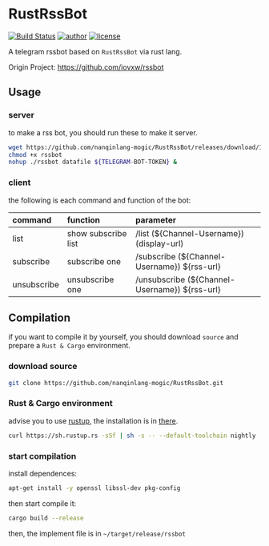 # RustRssBot
[![Build Status](https://github.com/nanqinlang/SVG/blob/master/build%20passing.svg)](https://github.com/nanqinlang-mogic/RustRssBot)
[![author](https://github.com/nanqinlang/SVG/blob/master/author-nanqinlang-lightgrey.svg)](https://github.com/nanqinlang-mogic/RustRssBot)
[![license](https://github.com/nanqinlang/SVG/blob/master/license-GPLv3-orange.svg)](https://github.com/nanqinlang-mogic/RustRssBot)

A telegram rssbot based on `RustRssBot` via rust lang.

Origin Project: https://github.com/iovxw/rssbot


## Usage
### server
to make a rss bot, you should run these to make it server.
```bash
wget https://github.com/nanqinlang-mogic/RustRssBot/releases/download/1.0/rssbot
chmod +x rssbot
nohup ./rssbot datafile ${TELEGRAM-BOT-TOKEN} &
```

### client
the following is each command and function of the bot:

| command      | function              | parameter                                     |
| :---         | :---                  | :---                                          |
| list         | show subscribe list   | /list (${Channel-Username}) (display-url)     |
| subscribe    | subscribe one         | /subscribe (${Channel-Username}) ${rss-url}   |
| unsubscribe  | unsubscribe one       | /unsubscribe (${Channel-Username}) ${rss-url} |


## Compilation
if you want to compile it by yourself, you should download `source` and prepare a `Rust & Cargo` environment.

### download source
```bash
git clone https://github.com/nanqinlang-mogic/RustRssBot.git
```

### Rust & Cargo environment
advise you to use [rustup](https://www.rustup.rs/), the installation is in [there](https://github.com/rust-lang-nursery/rustup.rs/#other-installation-methods).
```bash
curl https://sh.rustup.rs -sSf | sh -s -- --default-toolchain nightly
```

### start compilation
install dependences:
```bash
apt-get install -y openssl libssl-dev pkg-config
```
then start compile it:
```bash
cargo build --release
```
then, the implement file is in `~/target/release/rssbot`